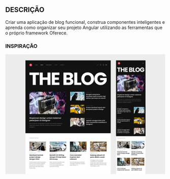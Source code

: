 ## DESCRIÇÃO

Criar uma aplicação de blog funcional, construa componentes inteligentes e aprenda como organizar seu projeto Angular utilizando as ferramentas que o próprio framework Oferece.

### INSPIRAÇÃO
![](https://github.com/MelloWill36/angular-blog/blob/main/.ideais/blog.png?raw=true)
